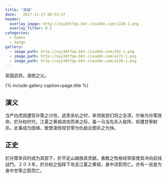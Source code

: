 ```yaml
---
title: "凌操"
date:   2017-11-27 08:51:37
header:
  overlay_image: http://oyy3dtfqo.bkt.clouddn.com/s320-1.png
  overlay_filter: 0.5
categories:
  - Games
  - Sango
gallery:
  - image_path: http://oyy3dtfqo.bkt.clouddn.com/292-1.png
  - image_path: http://oyy3dtfqo.bkt.clouddn.com/a172-1.png
  - image_path: http://oyy3dtfqo.bkt.clouddn.com/a126-1.png
---
```


吴国武将。凌统之父。

{% include gallery caption=page.title %}

## 演义

当严白虎因遭受孙策之讨伐，逃至余杭之时，率领居民们将之击溃，尔後为孙策效命。於孙权时代，江夏之黄祖进攻而来之际，虽一马当先杀入敌阵，却遭甘寧射杀。此事成为因缘，致使凌统视甘寧为仇敌企图杀之为快。

## 正史

於孙策举兵时成为其部下，於平定山越族具贡献。勇敢之性格经常驱使其冲向前线战鬥。２０３年，於孙权之指挥下攻击江夏之黄祖，身中流箭而亡。亦有一说是为身中甘寧之箭而亡。
